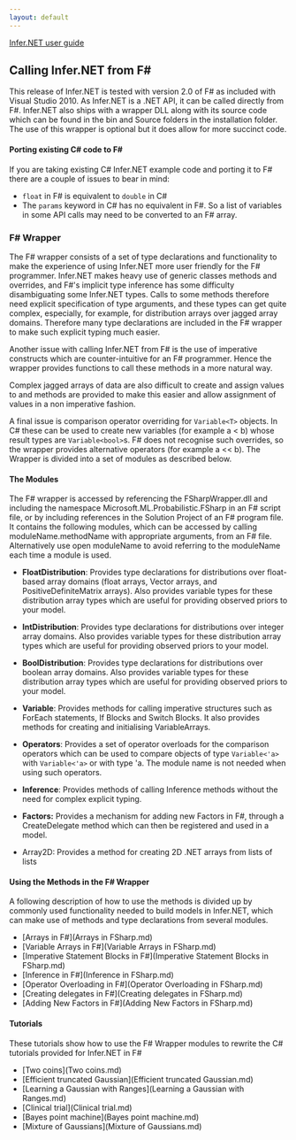 ```yaml
---
layout: default 
--- 
```

[Infer.NET user guide](index.md)

## Calling Infer.NET from F\#

This release of Infer.NET is tested with version 2.0 of F# as included with Visual Studio 2010. As Infer.NET is a .NET API, it can be called directly from F#. Infer.NET also ships with a wrapper DLL along with its source code which can be found in the bin and Source folders in the installation folder. The use of this wrapper is optional but it does allow for more succinct code.

#### Porting existing C# code to F\#

If you are taking existing C# Infer.NET example code and porting it to F# there are a couple of issues to bear in mind:

*   `float` in F# is equivalent to `double` in C#
*   The `params` keyword in C# has no equivalent in F#. So a list of variables in some API calls may need to be converted to an F# array.

### F# Wrapper

The F# wrapper consists of a set of type declarations and functionality to make the experience of using Infer.NET more user friendly for the F# programmer. Infer.NET makes heavy use of generic classes methods and overrides, and F#'s implicit type inference has some difficulty disambiguating some Infer.NET types. Calls to some methods therefore need explicit specification of type arguments, and these types can get quite complex, especially, for example, for distribution arrays over jagged array domains. Therefore many type declarations are included in the F# wrapper to make such explicit typing much easier.

Another issue with calling Infer.NET from F# is the use of imperative constructs which are counter-intuitive for an F# programmer. Hence the wrapper provides functions to call these methods in a more natural way.

Complex jagged arrays of data are also difficult to create and assign values to and methods are provided to make this easier and allow assignment of values in a non imperative fashion.

A final issue is comparison operator overriding for `Variable<T>` objects. In C# these can be used to create new variables (for example a < b) whose result types are `Variable<bool>`s. F# does not recognise such overrides, so the wrapper provides alternative operators (for example a << b). The Wrapper is divided into a set of modules as described below.

#### The Modules

The F# wrapper is accessed by referencing the FSharpWrapper.dll and including the namespace Microsoft.ML.Probabilistic.FSharp in an F# script file, or by including references in the Solution Project of an F# program file. It contains the following modules, which can be accessed by calling moduleName.methodName with appropriate arguments, from an F# file. Alternatively use open moduleName to avoid referring to the moduleName each time a module is used.  

*   **FloatDistribution**: Provides type declarations for distributions over float-based array domains (float arrays, Vector arrays, and PositiveDefiniteMatrix arrays). Also provides variable types for these distribution array types which are useful for providing observed priors to your model.

*   **IntDistribution**:  Provides type declarations for distributions over integer array domains. Also provides variable types for these distribution array types which are useful for providing observed priors to your model.
*   **BoolDistribution**: Provides type declarations for distributions over boolean array domains. Also provides variable types for these distribution array types which are useful for providing observed priors to your model.
*   **Variable**: Provides methods for calling imperative structures such as ForEach statements, If Blocks and Switch Blocks. It also provides methods for creating and initialising VariableArrays.
*   **Operators**:  Provides a set of operator overloads for the comparison operators which can be used to compare objects of type `Variable<'a> ` with `Variable<'a>` or with type 'a. The module name is not needed when using such operators.
*   **Inference**: Provides methods of calling Inference methods without the need for complex explicit typing.
*   **Factors:** Provides a mechanism for adding new Factors in F#, through a CreateDelegate method which can then be registered and used in a model.
*   Array2D: Provides a method for creating 2D .NET arrays from lists of lists

#### Using the Methods in the F# Wrapper

A following description of how to use the methods is divided up by commonly used functionality needed to build models in Infer.NET, which can make use of methods and type declarations from several modules.

*   [Arrays in F#](Arrays in FSharp.md)
*   [Variable Arrays in F#](Variable Arrays in FSharp.md)
*   [Imperative Statement Blocks in F#](Imperative Statement Blocks in FSharp.md)
*   [Inference in F#](Inference in FSharp.md)
*   [Operator Overloading in F#](Operator Overloading in FSharp.md)
*   [Creating delegates in F#](Creating delegates in FSharp.md)
*   [Adding New Factors in F#](Adding New Factors in FSharp.md)

#### Tutorials

These tutorials show how to use the F# Wrapper modules to rewrite the C# tutorials provided for Infer.NET in F#

*   [Two coins](Two coins.md)
*   [Efficient truncated Gaussian](Efficient truncated Gaussian.md)
*   [Learning a Gaussian with Ranges](Learning a Gaussian with Ranges.md)
*   [Clinical trial](Clinical trial.md)
*   [Bayes point machine](Bayes point machine.md)
*   [Mixture of Gaussians](Mixture of Gaussians.md)

